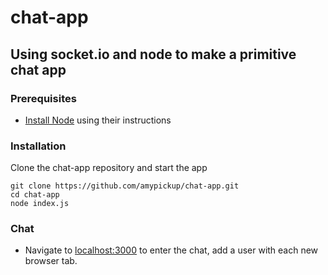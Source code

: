 # chat-app
## Using socket.io and node to make a primitive chat app

### Prerequisites
* [Install Node](https://nodejs.org/en/download/) using their instructions

### Installation
Clone the chat-app repository and start the app
```
git clone https://github.com/amypickup/chat-app.git
cd chat-app
node index.js
```

### Chat
* Navigate to [localhost:3000](http://localhost:3000) to enter the chat, add a user with each new browser tab.
